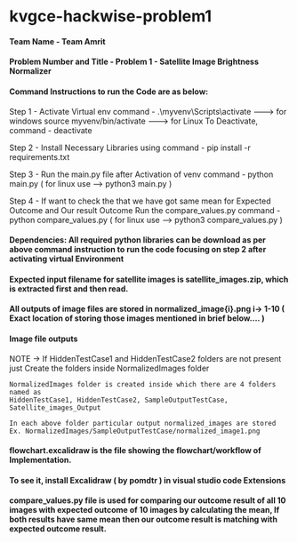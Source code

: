 # kvgce-hackwise-problem1
#### Team Name - Team Amrit
#### Problem Number and Title - Problem 1 - Satellite Image Brightness Normalizer
#### Command Instructions to run the Code are as below:

Step 1 - Activate Virtual env
    command - .\myvenv\Scripts\activate      ---> for windows
                source myvenv/bin/activate   ---> for Linux
    To Deactivate,
    command - deactivate 

Step 2 - Install Necessary Libraries using 
    command - pip install -r requirements.txt

Step 3 - Run the main.py file after Activation of venv
    command - python main.py     ( for linux use --> python3 main.py  )

Step 4 - If want to check the that we have got same mean for Expected Outcome and Our result Outcome
    Run the compare_values.py
    command - python compare_values.py       ( for linux use --> python3 compare_values.py  )

#### Dependencies: All required python libraries can be download as per above command instruction to run the code focusing on step 2 after activating virtual Environment

#### Expected input filename for satellite images is satellite_images.zip, which is extracted first and then read.
#### All outputs of image files are stored in normalized_image{i}.png   i-> 1-10 ( Exact location of storing those images mentioned in brief below.... )

#### Image file outputs
NOTE -> If HiddenTestCase1 and HiddenTestCase2 folders are not present just Create the folders inside NormalizedImages folder

    NormalizedImages folder is created inside which there are 4 folders named as 
    HiddenTestCase1, HiddenTestCase2, SampleOutputTestCase, Satellite_images_Output

    In each above folder particular output normalized_images are stored
    Ex. NormalizedImages/SampleOutputTestCase/normalized_image1.png

#### flowchart.excalidraw is the file showing the flowchart/workflow of Implementation.
#### To see it, install Excalidraw ( by pomdtr ) in visual studio code Extensions

#### compare_values.py file is used for comparing our outcome result of all 10 images with expected outcome of 10 images by calculating the mean, If both results have same mean then our outcome result is matching with expected outcome result.


